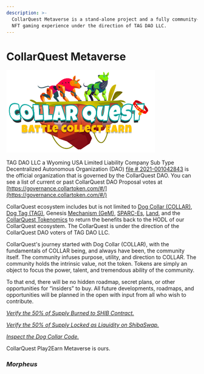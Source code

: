 ```yaml
---
description: >-
  CollarQuest Metaverse is a stand-alone project and a fully community-organized
  NFT gaming experience under the direction of TAG DAO LLC.
---
```


# CollarQuest Metaverse

![CollarQuest a Metaverse Play2Earn Ecosystem](.gitbook/assets/CollarQuest-SM.png)

TAG DAO LLC a Wyoming USA Limited Liability Company Sub Type Decentralized Autonomous Organization (DAO) [file # 2021-001042843](https://wyobiz.wyo.gov/Business/FilingDetails.aspx?eFNum=238025085027199181157084092248068096111016081201) is the official organization that is governed by the CollarQuest DAO.  You can see a list of current or past CollarQuest DAO Proposal votes at [https://governance.collartoken.com/#/](https://governance.collartoken.com/#/)

CollarQuest ecosystem includes but is not limited to [Dog Collar (COLLAR)](tokenomics/tokenomics/dog-collar-collar.md), [Dog Tag (TAG)](tokenomics/tokenomics/dog-tag/), Genesis [Mechanism (GeM)](tokenomics/tokenomics/genesis-mechanism-gem/), [SPARC-Es](tokenomics/tokenomics/collarquest-sparc-e.md), [Land](tokenomics/tokenomics/collarquest-land.md), and the [CollarQuest Tokenomics](broken-reference) to return the benefits back to the HODL of our CollarQuest ecosystem.  The CollarQuest is under the direction of the CollarQuest DAO voters of TAG DAO LLC.

CollarQuest's journey started with Dog Collar (COLLAR), with the fundamentals of COLLAR being, and always have been, the community itself. The community infuses purpose, utility, and direction to COLLAR. The community holds the intrinsic value, not the token. Tokens are simply an object to focus the power, talent, and tremendous ability of the community.‌

To that end, there will be no hidden roadmap, secret plans, or other opportunities for “insiders” to buy. All future developments, roadmaps, and opportunities will be planned in the open with input from all who wish to contribute.&#x20;

_​_[_Verify the 50% of Supply Burned to SHIB Contract._](https://etherscan.io/tx/0x45317c391be5ba2a1226c852b41a2b3d6f3f1a6702b0206d19af80c88dfe1070)_​_‌

_​_[_Verify the 50% of Supply Locked as Liquidity on ShibaSwap._](https://etherscan.io/tx/0xfaab6c07a95885813a24fc31f36cfe68981562896eab972a5ffb0331fa159898)_​_‌

_​_[_Inspect the Dog Collar Code._](https://etherscan.io/address/0x9783b81438c24848f85848f8df31845097341771#code)

CollarQuest Play2Earn Metaverse is ours.

### _**Morpheus**_
